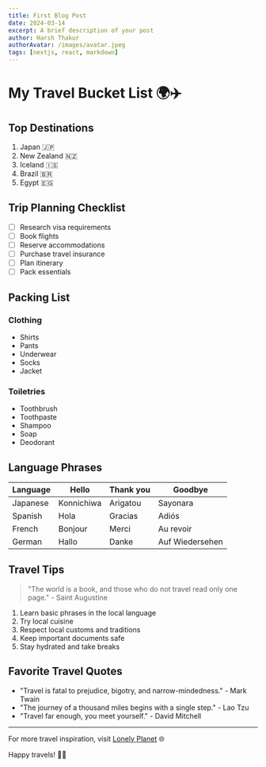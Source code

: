 ```yaml
---
title: First Blog Post
date: 2024-03-14
excerpt: A brief description of your post
author: Harsh Thakur
authorAvatar: /images/avatar.jpeg
tags: [nextjs, react, markdown]
---
```


# My Travel Bucket List 🌍✈️

## Top Destinations

1. Japan 🇯🇵
2. New Zealand 🇳🇿
3. Iceland 🇮🇸
4. Brazil 🇧🇷
5. Egypt 🇪🇬

## Trip Planning Checklist

-  [ ] Research visa requirements
-  [ ] Book flights
-  [ ] Reserve accommodations
-  [ ] Purchase travel insurance
-  [ ] Plan itinerary
-  [ ] Pack essentials

## Packing List

### Clothing

-  Shirts
-  Pants
-  Underwear
-  Socks
-  Jacket

### Toiletries

-  Toothbrush
-  Toothpaste
-  Shampoo
-  Soap
-  Deodorant

## Language Phrases

| Language | Hello      | Thank you | Goodbye         |
| -------- | ---------- | --------- | --------------- |
| Japanese | Konnichiwa | Arigatou  | Sayonara        |
| Spanish  | Hola       | Gracias   | Adiós           |
| French   | Bonjour    | Merci     | Au revoir       |
| German   | Hallo      | Danke     | Auf Wiedersehen |

## Travel Tips

> "The world is a book, and those who do not travel read only one page." - Saint Augustine

1. Learn basic phrases in the local language
2. Try local cuisine
3. Respect local customs and traditions
4. Keep important documents safe
5. Stay hydrated and take breaks

## Favorite Travel Quotes

-  "Travel is fatal to prejudice, bigotry, and narrow-mindedness." - Mark Twain
-  "The journey of a thousand miles begins with a single step." - Lao Tzu
-  "Travel far enough, you meet yourself." - David Mitchell

---

For more travel inspiration, visit [Lonely Planet](https://www.lonelyplanet.com/) 🌐

Happy travels! 🧳🛫
